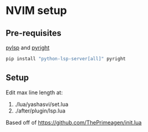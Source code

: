 # NVIM setup

## Pre-requisites 

[pylsp](https://github.com/python-lsp/python-lsp-server) and [pyright](https://github.com/microsoft/pyright)

```bash
pip install "python-lsp-server[all]" pyright
```

## Setup

Edit max line length at:
1. ./lua/yashasvi/set.lua
2. ./after/plugin/lsp.lua

Based off of https://github.com/ThePrimeagen/init.lua

